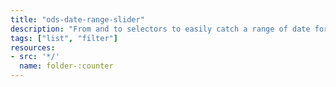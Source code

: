 ```yaml
---
title: "ods-date-range-slider"
description: "From and to selectors to easily catch a range of date for your dashboards."
tags: ["list", "filter"]
resources:
- src: '*/'
  name: folder-:counter
---
```

